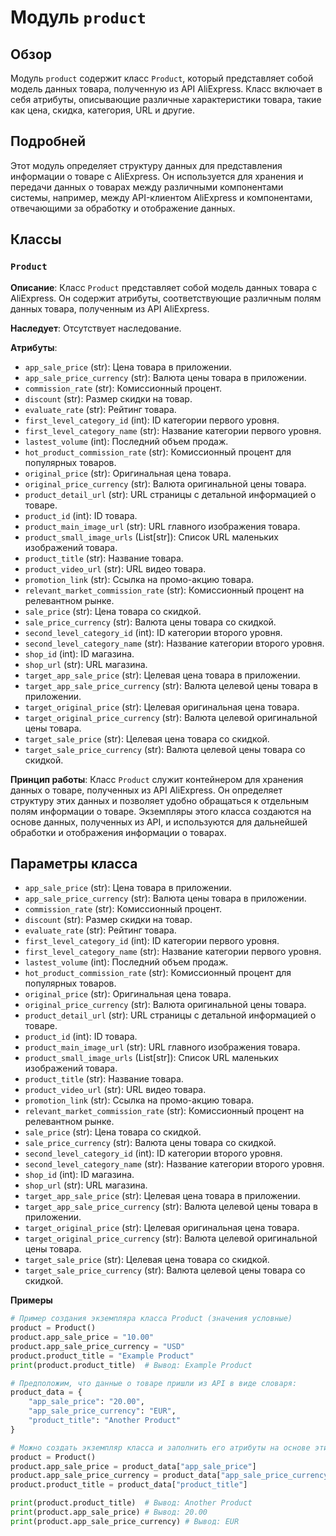# Модуль `product`

## Обзор

Модуль `product` содержит класс `Product`, который представляет собой модель данных товара, полученную из API AliExpress. Класс включает в себя атрибуты, описывающие различные характеристики товара, такие как цена, скидка, категория, URL и другие.

## Подробней

Этот модуль определяет структуру данных для представления информации о товаре с AliExpress. Он используется для хранения и передачи данных о товарах между различными компонентами системы, например, между API-клиентом AliExpress и компонентами, отвечающими за обработку и отображение данных.

## Классы

### `Product`

**Описание**: Класс `Product` представляет собой модель данных товара с AliExpress. Он содержит атрибуты, соответствующие различным полям данных товара, полученным из API AliExpress.

**Наследует**:
    Отсутствует наследование.

**Атрибуты**:
- `app_sale_price` (str): Цена товара в приложении.
- `app_sale_price_currency` (str): Валюта цены товара в приложении.
- `commission_rate` (str): Комиссионный процент.
- `discount` (str): Размер скидки на товар.
- `evaluate_rate` (str): Рейтинг товара.
- `first_level_category_id` (int): ID категории первого уровня.
- `first_level_category_name` (str): Название категории первого уровня.
- `lastest_volume` (int): Последний объем продаж.
- `hot_product_commission_rate` (str): Комиссионный процент для популярных товаров.
- `original_price` (str): Оригинальная цена товара.
- `original_price_currency` (str): Валюта оригинальной цены товара.
- `product_detail_url` (str): URL страницы с детальной информацией о товаре.
- `product_id` (int): ID товара.
- `product_main_image_url` (str): URL главного изображения товара.
- `product_small_image_urls` (List[str]): Список URL маленьких изображений товара.
- `product_title` (str): Название товара.
- `product_video_url` (str): URL видео товара.
- `promotion_link` (str): Ссылка на промо-акцию товара.
- `relevant_market_commission_rate` (str): Комиссионный процент на релевантном рынке.
- `sale_price` (str): Цена товара со скидкой.
- `sale_price_currency` (str): Валюта цены товара со скидкой.
- `second_level_category_id` (int): ID категории второго уровня.
- `second_level_category_name` (str): Название категории второго уровня.
- `shop_id` (int): ID магазина.
- `shop_url` (str): URL магазина.
- `target_app_sale_price` (str): Целевая цена товара в приложении.
- `target_app_sale_price_currency` (str): Валюта целевой цены товара в приложении.
- `target_original_price` (str): Целевая оригинальная цена товара.
- `target_original_price_currency` (str): Валюта целевой оригинальной цены товара.
- `target_sale_price` (str): Целевая цена товара со скидкой.
- `target_sale_price_currency` (str): Валюта целевой цены товара со скидкой.

**Принцип работы**:
Класс `Product` служит контейнером для хранения данных о товаре, полученных из API AliExpress. Он определяет структуру этих данных и позволяет удобно обращаться к отдельным полям информации о товаре. Экземпляры этого класса создаются на основе данных, полученных из API, и используются для дальнейшей обработки и отображения информации о товарах.

## Параметры класса

- `app_sale_price` (str): Цена товара в приложении.
- `app_sale_price_currency` (str): Валюта цены товара в приложении.
- `commission_rate` (str): Комиссионный процент.
- `discount` (str): Размер скидки на товар.
- `evaluate_rate` (str): Рейтинг товара.
- `first_level_category_id` (int): ID категории первого уровня.
- `first_level_category_name` (str): Название категории первого уровня.
- `lastest_volume` (int): Последний объем продаж.
- `hot_product_commission_rate` (str): Комиссионный процент для популярных товаров.
- `original_price` (str): Оригинальная цена товара.
- `original_price_currency` (str): Валюта оригинальной цены товара.
- `product_detail_url` (str): URL страницы с детальной информацией о товаре.
- `product_id` (int): ID товара.
- `product_main_image_url` (str): URL главного изображения товара.
- `product_small_image_urls` (List[str]): Список URL маленьких изображений товара.
- `product_title` (str): Название товара.
- `product_video_url` (str): URL видео товара.
- `promotion_link` (str): Ссылка на промо-акцию товара.
- `relevant_market_commission_rate` (str): Комиссионный процент на релевантном рынке.
- `sale_price` (str): Цена товара со скидкой.
- `sale_price_currency` (str): Валюта цены товара со скидкой.
- `second_level_category_id` (int): ID категории второго уровня.
- `second_level_category_name` (str): Название категории второго уровня.
- `shop_id` (int): ID магазина.
- `shop_url` (str): URL магазина.
- `target_app_sale_price` (str): Целевая цена товара в приложении.
- `target_app_sale_price_currency` (str): Валюта целевой цены товара в приложении.
- `target_original_price` (str): Целевая оригинальная цена товара.
- `target_original_price_currency` (str): Валюта целевой оригинальной цены товара.
- `target_sale_price` (str): Целевая цена товара со скидкой.
- `target_sale_price_currency` (str): Валюта целевой цены товара со скидкой.

**Примеры**

```python
# Пример создания экземпляра класса Product (значения условные)
product = Product()
product.app_sale_price = "10.00"
product.app_sale_price_currency = "USD"
product.product_title = "Example Product"
print(product.product_title)  # Вывод: Example Product
```
```python
# Предположим, что данные о товаре пришли из API в виде словаря:
product_data = {
    "app_sale_price": "20.00",
    "app_sale_price_currency": "EUR",
    "product_title": "Another Product"
}

# Можно создать экземпляр класса и заполнить его атрибуты на основе этих данных.
product = Product()
product.app_sale_price = product_data["app_sale_price"]
product.app_sale_price_currency = product_data["app_sale_price_currency"]
product.product_title = product_data["product_title"]

print(product.product_title)  # Вывод: Another Product
print(product.app_sale_price) # Вывод: 20.00
print(product.app_sale_price_currency) # Вывод: EUR